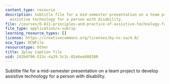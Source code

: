 ```yaml
---
content_type: resource
description: Subtitle file for a mid-semester presentation on a team project to develop
  assistive technology for a person with disability.
file: /courses/6-811-principles-and-practice-of-assistive-technology-fall-2014/242b4f96513c4a293c3c02e6ea986380_EWjWv1YBB7A.srt
file_type: application/x-subrip
learning_resource_types: []
license: https://creativecommons.org/licenses/by-nc-sa/4.0/
ocw_type: OCWFile
resourcetype: Other
title: 3play caption file
uid: 242b4f96-513c-4a29-3c3c-02e6ea986380
---
```

Subtitle file for a mid-semester presentation on a team project to develop assistive technology for a person with disability.